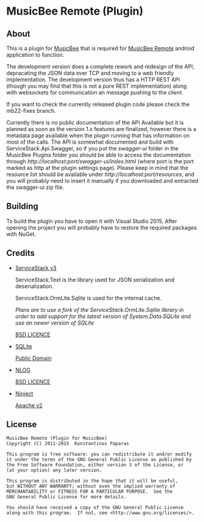 MusicBee Remote (Plugin)
====================

About
-------
This is a plugin for [MusicBee](http://getmusicbee.com/) that is required for [MusicBee Remote](https://github.com/kelsos/mbrc) android application to function.

The development version does a complete rework and redesign of the API, depracating the JSON data over TCP and moving to a web friendly implementation. The development version thus has a HTTP REST API (though you may find that this is not a pure REST implementation) along with websockets for communication an message pushing to the client.

If you want to check the currently released plugin code please check the mb22-fixes branch.

Currently there is no public documentation of the API Available but it is planned as soon as the version 1.x features are finalized, however there is a metadata page available when the plugin running that has information on most of the calls. The API is somewhat documented and build with ServiceStack.Api.Swagger, so if you put the *swagger-ui* folder in the MusicBee Plugins folder you should be able to access the documentation through *http://localhost:port/swagger-ui/index.html* (where port is the port marked as http at the plugin settings page). Please keep in mind that the resource list should be available under *http://localhost:port/resources*, and you will probably need to insert it manually if you downloaded and extracted the swagger-ui zip file.

Building
-------
To build the plugin you have to open it with Visual Studio 2015. After opening the project you will probably have to restore the required packages with NuGet.

Credits
-------

*  [ServiceStack v3](https://github.com/ServiceStackV3/ServiceStackV3)

    ServiceStack.Text is the library used for JSON serialization and deserialization.

    ServiceStack.OrmLite.Sqlite is used for the internal cache.

    *Plans are to use a fork of the ServiceStack.OrmLite.Sqlite library in order to add support for the latest version of System.Data.SQLite and use an newer version of SQLite*


    [BSD LICENCE](https://github.com/ServiceStack/ServiceStack/blob/v3/LICENSE)

*   [SQLite](https://www.sqlite.org/)

    [Public Domain](https://www.sqlite.org/copyright.html)

*   [NLOG](https://github.com/NLog/NLog)

    [BSD LICENCE](https://github.com/NLog/NLog/blob/master/LICENSE.txt)

*   [Ninject](https://github.com/ninject/ninject)

    [Apache v2](https://github.com/ninject/Ninject/blob/master/LICENSE.txt)


License
------


    MusicBee Remote (Plugin for MusicBee)
    Copyright (C) 2011-2015  Konstantinos Paparas

    This program is free software: you can redistribute it and/or modify
    it under the terms of the GNU General Public License as published by
    the Free Software Foundation, either version 3 of the License, or
    (at your option) any later version.

    This program is distributed in the hope that it will be useful,
    but WITHOUT ANY WARRANTY; without even the implied warranty of
    MERCHANTABILITY or FITNESS FOR A PARTICULAR PURPOSE.  See the
    GNU General Public License for more details.

    You should have received a copy of the GNU General Public License
    along with this program.  If not, see <http://www.gnu.org/licenses/>.
